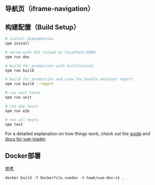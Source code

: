导航页（iframe-navigation）
--------------------------

## 构建配置（Build Setup）

``` bash
# install dependencies
npm install

# serve with hot reload at localhost:8080
npm run dev

# build for production with minification
npm run build

# build for production and view the bundle analyzer report
npm run build --report

# run unit tests
npm run unit

# run e2e tests
npm run e2e

# run all tests
npm test
```

For a detailed explanation on how things work, check out the [guide](http://vuejs-templates.github.io/webpack/) and [docs for vue-loader](http://vuejs.github.io/vue-loader).

## Docker部署

[参考](https://blog.csdn.net/jiangyu1013/article/details/84572582)


```
docker build -f Dockerfile.vuedev -t hawk/vue-dev:v1 .
```